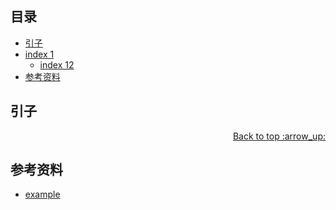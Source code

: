 ## <a name="index"></a> 目录
- [引子](#start)
- [index 1](#index1)
  - [index 12](#index12)
- [参考资料](#reference)


## <a name="start"></a> 引子

<div align="right"><a href="#index">Back to top :arrow_up:</a></div>


## <a name="reference"></a> 参考资料
- [example][url-base]


[url-base]:https://xxholic.github.io/segment